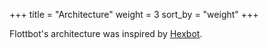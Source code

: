 +++
title = "Architecture"
weight = 3
sort_by = "weight"
+++

Flottbot's architecture was inspired by [Hexbot](https://github.com/mmcquillan/hex).
